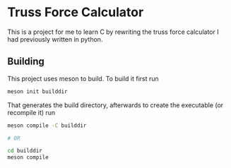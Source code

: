# Truss Force Calculator

This is a project for me to learn C by rewriting the truss force calculator I had previously written in python.

## Building

This project uses meson to build. To build it first run 

```bash
meson init builddir
```

That generates the build directory, afterwards to create the executable (or recompile it) run

```bash
meson compile -C builddir

# OR

cd builddir
meson compile
```
